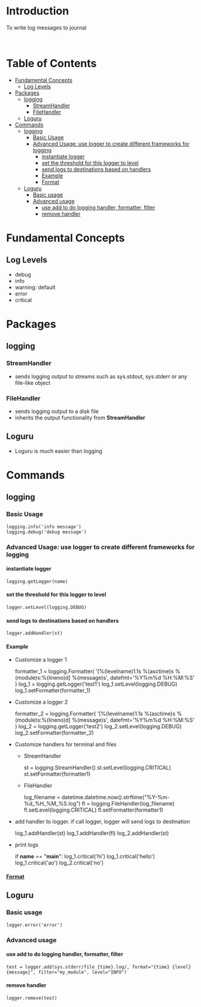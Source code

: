 <!-- omit in toc -->
# Introduction
To write log messages to journal

<br />

<!-- omit in toc -->
# Table of Contents
- [Fundamental Concepts](#fundamental-concepts)
  - [Log Levels](#log-levels)
- [Packages](#packages)
  - [logging](#logging)
    - [StreamHandler](#streamhandler)
    - [FileHandler](#filehandler)
  - [Loguru](#loguru)
- [Commands](#commands)
  - [logging](#logging-1)
    - [Basic Usage](#basic-usage)
    - [Advanced Usage: use logger to create different frameworks for logging](#advanced-usage-use-logger-to-create-different-frameworks-for-logging)
      - [instantiate logger](#instantiate-logger)
      - [set the threshold for this logger to level](#set-the-threshold-for-this-logger-to-level)
      - [send logs to destinations based on handlers](#send-logs-to-destinations-based-on-handlers)
      - [Example](#example)
      - [Format](#format)
  - [Loguru](#loguru-1)
    - [Basic usage](#basic-usage-1)
    - [Advanced usage](#advanced-usage)
      - [use add to do logging handler, formatter, filter](#use-add-to-do-logging-handler-formatter-filter)
      - [remove handler](#remove-handler)

# Fundamental Concepts

## Log Levels

* debug
* info
* warning: default
* error
* critical


# Packages
## logging
### StreamHandler
* sends logging output to streams such as sys.stdout, sys.stderr or any file-like object

### FileHandler
* sends logging output to a disk file
* inherits the output functionality from **StreamHandler**


## Loguru
* Loguru is much easier than logging

# Commands
## logging

### Basic Usage

    logging.info('info message')
    logging.debug('debug message')

### Advanced Usage: use logger to create different frameworks for logging
#### instantiate logger

    logging.getLogger(name) 

#### set the threshold for this logger to level

    logger.setLevel(logging.DEBUG)

#### send logs to destinations based on handlers

    logger.addHandler(st)

#### Example
* Customize a logger 1

    formatter_1 = logging.Formatter(
        '[%(levelname)1.1s %(asctime)s %(module)s:%(lineno)d] %(message)s',
        datefmt='%Y%m%d %H:%M:%S'
    )
    log_1 = logging.getLogger('test1')
    log_1.setLevel(logging.DEBUG)
    log_1.setFormatter(formatter_1)

* Customize a logger 2

    formatter_2 = logging.Formatter(
        '[%(levelname)1.1s %(asctime)s %(module)s:%(lineno)d] %(message)s',
        datefmt='%Y%m%d %H:%M:%S'
    )
    log_2 = logging.getLogger('test2')
    log_2.setLevel(logging.DEBUG)
    log_2.setFormatter(formatter_2)

* Customize handlers for terminal and files

  * StreamHandler

    st = logging.StreamHandler()
    st.setLevel(logging.CRITICAL)
    st.setFormatter(formatter1)

  * FileHandler

    log_filename = datetime.datetime.now().strftime("%Y-%m-%d_%H_%M_%S.log")
    fl = logging.FileHandler(log_filename)
    fl.setLevel(logging.CRITICAL)
    fl.setFormatter(formatter1)

* add handler to logger. if call logger, logger will send logs to destination

    log_1.addHandler(st)
    log_1.addHandler(fl)
    log_2.addHandler(st)
    
* print logs 

    if __name__ == "__main__":
        log_1.critical('hi')
        log_1.critical('hello')
        log_1.critical('ao')
        log_2.critical('no')

#### [Format](https://docs.python.org/zh-tw/3/library/logging.html#logrecord-attributes)



## Loguru

### Basic usage

    logger.error('error')

### Advanced usage
#### use add to do logging handler, formatter, filter

    test = logger.add(sys.stderr/file_{time}.log/, format="{time} {level} {message}", filter="my_module", level="INFO")

#### remove handler

    logger.remove(test)



    
